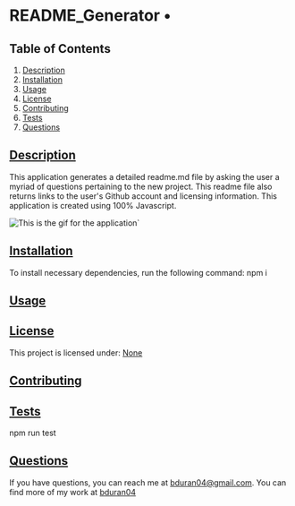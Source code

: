 # README_Generator • 

  ## Table of Contents

1. [Description](#description)
2. [Installation](#installation)
3. [Usage](#usage)
4. [License](#license)
5. [Contributing](#contributing)
6. [Tests](#tests)
7. [Questions](#questions)

## [Description](#description)
This application generates a detailed readme.md file by asking the user a myriad of questions pertaining to the new project. This readme file also returns links to the user's Github account and licensing information. This application is created using 100% Javascript. 

![This is the gif for the application](assets/readme.gif)`

## [Installation](#installation)
To install necessary dependencies, run the following command: npm i

## [Usage](#usage)


## [License](#license)
This project is licensed under: 
[None](https://choosealicense.com/licenses/none/)

## [Contributing](#contributing)


## [Tests](#tests)
npm run test

## [Questions](#questions)
If you have questions, you can reach me at bduran04@gmail.com. You can find more of my work at [bduran04](https://github.com/bduran04)

